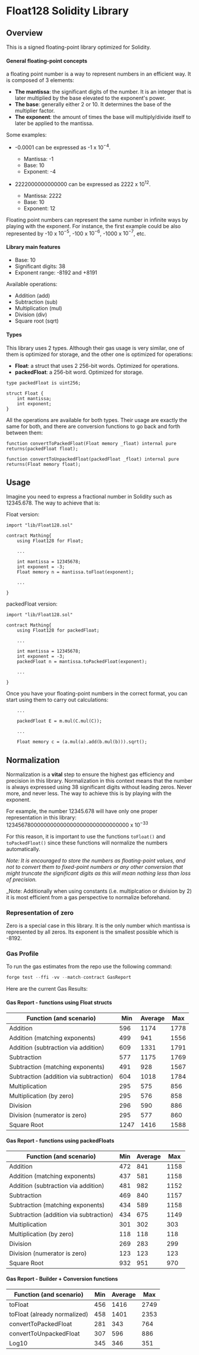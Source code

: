 # Float128 Solidity Library

## Overview

This is a signed floating-point library optimized for Solidity.

#### General floating-point concepts

a floating point number is a way to represent numbers in an efficient way. It is composed of 3 elements:

- **The mantissa**: the significant digits of the number. It is an integer that is later multiplied by the base elevated to the exponent's power.
- **The base**: generally either 2 or 10. It determines the base of the multiplier factor.
- **The exponent**: the amount of times the base will multiply/divide itself to later be applied to the mantissa.

Some examples:

- -0.0001 can be expressed as -1 x $10^{-4}$.

  - Mantissa: -1
  - Base: 10
  - Exponent: -4

- 2222000000000000 can be expressed as 2222 x $10^{12}$.
  - Mantissa: 2222
  - Base: 10
  - Exponent: 12

Floating point numbers can represent the same number in infinite ways by playing with the exponent. For instance, the first example could be also represented by -10 x $10^{-5}$, -100 x $10^{-6}$, -1000 x $10^{-7}$, etc.

#### Library main features

- Base: 10
- Significant digits: 38
- Exponent range: -8192 and +8191

Available operations:

- Addition (add)
- Subtraction (sub)
- Multiplication (mul)
- Division (div)
- Square root (sqrt)

#### Types

This library uses 2 types. Although their gas usage is very similar, one of them is optimized for storage, and the other one is optimized for operations:

- **Float**: a struct that uses 2 256-bit words. Optimized for operations.
- **packedFloat**: a 256-bit word. Optimized for storage.

```Solidity
type packedFloat is uint256;

struct Float {
    int mantissa;
    int exponent;
}
```

All the operations are available for both types. Their usage are exactly the same for both, and there are conversion functions to go back and forth between them:

```Solidity
function convertToPackedFloat(Float memory _float) internal pure returns(packedFloat float);

function convertToUnpackedFloat(packedFloat _float) internal pure returns(Float memory float);
```

## Usage

Imagine you need to express a fractional number in Solidity such as 12345.678. The way to achieve that is:

Float version:

```Solidity
import "lib/Float128.sol"

contract Mathing{
    using Float128 for Float;

    ...

    int mantissa = 12345678;
    int exponent = -3;
    Float memory n = mantissa.toFloat(exponent);

    ...

}

```

packedFloat version:

```Solidity
import "lib/Float128.sol"

contract Mathing{
    using Float128 for packedFloat;

    ...

    int mantissa = 12345678;
    int exponent = -3;
    packedFloat n = mantissa.toPackedFloat(exponent);

    ...

}
```

Once you have your floating-point numbers in the correct format, you can start using them to carry out calculations:

```Solidity
    ...

    packedFloat E = m.mul(C.mul(C));

    ...

    Float memory c = (a.mul(a).add(b.mul(b))).sqrt();
```

## Normalization

Normalization is a **vital** step to ensure the highest gas efficiency and precision in this library. Normalization in this context means that the number is always expressed using 38 significant digits without leading zeros. Never more, and never less. The way to achieve this is by playing with the exponent.

For example, the number 12345.678 will have only one proper representation in this library: 12345678000000000000000000000000000000 x $10^{-33}$

For this reason, it is important to use the functions `toFloat()` and `toPackedFloat()` since these functions will normalize the numbers automatically.

_Note: It is encouraged to store the numbers as floating-point values, and not to convert them to fixed-point numbers or any other conversion that might truncate the significant digits as this will mean nothing less than loss of precision._

\_Note: Additionally when using constants (i.e. multiplcation or division by 2) it is most efficient from a gas perspective to normalize beforehand.

### Representation of zero

Zero is a special case in this library. It is the only number which mantissa is represented by all zeros. Its exponent is the smallest possible which is -8192.

### Gas Profile

To run the gas estimates from the repo use the following command:

```c
forge test --ffi -vv --match-contract GasReport
```

Here are the current Gas Results:

#### Gas Report - functions using Float structs

| Function (and scenario)                | Min  | Average | Max  |
| -------------------------------------- | ---- | ------- | ---- |
| Addition                               | 596  | 1174    | 1778 |
| Addition (matching exponents)          | 499  | 941     | 1556 |
| Addition (subtraction via addition)    | 609  | 1331    | 1791 |
| Subtraction                            | 577  | 1175    | 1769 |
| Subtraction (matching exponents)       | 491  | 928     | 1567 |
| Subtraction (addition via subtraction) | 604  | 1018    | 1784 |
| Multiplication                         | 295  | 575     | 856  |
| Multiplication (by zero)               | 295  | 576     | 858  |
| Division                               | 296  | 590     | 886  |
| Division (numerator is zero)           | 295  | 577     | 860  |
| Square Root                            | 1247 | 1416    | 1588 |

#### Gas Report - functions using packedFloats

| Function (and scenario)                | Min | Average | Max  |
| -------------------------------------- | --- | ------- | ---- |
| Addition                               | 472 | 841     | 1158 |
| Addition (matching exponents)          | 437 | 581     | 1158 |
| Addition (subtraction via addition)    | 481 | 982     | 1152 |
| Subtraction                            | 469 | 840     | 1157 |
| Subtraction (matching exponents)       | 434 | 589     | 1158 |
| Subtraction (addition via subtraction) | 434 | 675     | 1149 |
| Multiplication                         | 301 | 302     | 303  |
| Multiplication (by zero)               | 118 | 118     | 118  |
| Division                               | 269 | 283     | 299  |
| Division (numerator is zero)           | 123 | 123     | 123  |
| Square Root                            | 932 | 951     | 970  |

#### Gas Report - Builder + Conversion functions

| Function (and scenario)      | Min | Average | Max  |
| ---------------------------- | --- | ------- | ---- |
| toFloat                      | 456 | 1416    | 2749 |
| toFloat (already normalized) | 458 | 1401    | 2353 |
| convertToPackedFloat         | 281 | 343     | 764  |
| convertToUnpackedFloat       | 307 | 596     | 886  |
| Log10                        | 345 | 346     | 351  |

